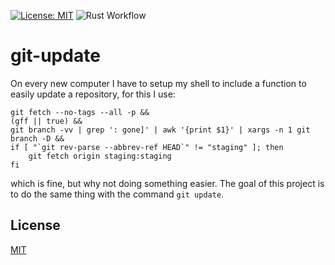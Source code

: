 [![License: MIT](https://img.shields.io/badge/License-MIT-yellow.svg)](https://opensource.org/licenses/MIT)
![Rust Workflow](https://github.com/geoffjay/git-update/actions/workflows/rust.yml/badge.svg)

# git-update

On every new computer I have to setup my shell to include a function to easily update a repository,
for this I use:

```shell
git fetch --no-tags --all -p &&
(gff || true) &&
git branch -vv | grep ': gone]' | awk '{print $1}' | xargs -n 1 git branch -D &&
if [ "`git rev-parse --abbrev-ref HEAD`" != "staging" ]; then
    git fetch origin staging:staging
fi
```

which is fine, but why not doing something easier. The goal of this project is to do the same thing
with the command `git update`.

## License

[MIT](./LICENSE)
